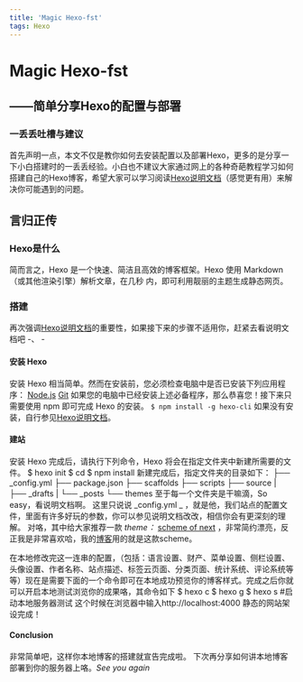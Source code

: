 ```yaml
---
title: 'Magic Hexo-fst'
tags: Hexo
---
```

# Magic Hexo-fst
## ——简单分享Hexo的配置与部署


### 一丢丢吐槽与建议
首先声明一点，本文不仅是教你如何去安装配置以及部署Hexo，更多的是分享一下小白搭建时的一丢丢经验。小白也不建议大家通过网上的各种奇葩教程学习如何搭建自己的Hexo博客，希望大家可以学习阅读[Hexo说明文档](https://hexo.io/zh-cn/docs/index.html "Hexo")（感觉更有用）来解决你可能遇到的问题。


## 言归正传
### Hexo是什么
简而言之，Hexo 是一个快速、简洁且高效的博客框架。Hexo 使用 Markdown（或其他渲染引擎）解析文章，在几秒 内，即可利用靓丽的主题生成静态网页。

### 搭建
再次强调[Hexo说明文档](https://hexo.io/zh-cn/docs/index.html "Hexo")的重要性，如果接下来的步骤不适用你，赶紧去看说明文档吧 -、 -

#### 安装 Hexo
安装 Hexo 相当简单。然而在安装前，您必须检查电脑中是否已安装下列应用程序：
[Node.js](https://nodejs.org/)
[Git](http://git-scm.com/)
如果您的电脑中已经安装上述必备程序，那么恭喜您！接下来只需要使用 npm 即可完成 Hexo 的安装。
`$ npm install -g hexo-cli`
如果没有安装，自行参见[Hexo说明文档](https://hexo.io/zh-cn/docs/index.html "Hexo")。

#### 建站
安装 Hexo 完成后，请执行下列命令，Hexo 将会在指定文件夹中新建所需要的文件。
	$ hexo init
	$ cd
	$ npm install
新建完成后，指定文件夹的目录如下：
	├── _config.yml
	├── package.json
	├── scaffolds
	├── scripts
	├── source |
	├── _drafts |
	└── _posts
	└── themes
至于每一个文件夹是干嘛滴，So easy，看说明文档啊。
这里只说说 _config.yml _ ，就是他，我们站点的配置文件，里面有许多好玩的参数，你可以参见说明文档改改，相信你会有更深刻的理解。
对咯，其中给大家推荐一款 _theme：_  [scheme of next](http://theme-next.iissnan.com/) ，非常简约漂亮，反正我是非常喜欢哈，我的[博客](blog.legendqmz.cn)用的就是这款scheme。

在本地修改完这一连串的配置，（包括：语言设置、财产、菜单设置、侧栏设置、头像设置、作者名称、站点描述、标签云页面、分类页面、统计系统、评论系统等等）现在是需要下面的一个命令即可在本地成功预览你的博客样式。完成之后你就可以开启本地测试浏览你的成果咯，其命令如下
	$ hexo c
	$ hexo g
	$ hexo s #启动本地服务器测试
这个时候在浏览器中输入http://localhost:4000 静态的网站架设完成！

#### Conclusion
非常简单吧，这样你本地博客的搭建就宣告完成啦。
下次再分享如何讲本地博客部署到你的服务器上咯。_See you again_
